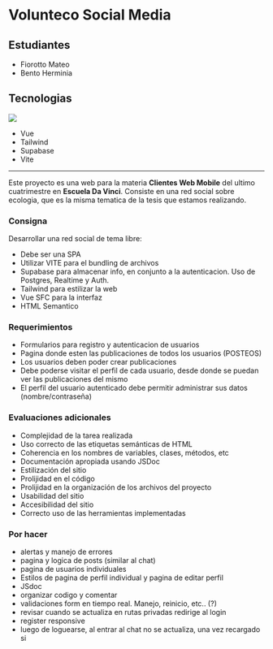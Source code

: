 # Volunteco Social Media

## Estudiantes
- Fiorotto Mateo
- Bento Herminia

## Tecnologias
<p class="technologies">
  <a href="https://skillicons.dev">
    <img src="https://skillicons.dev/icons?i=vue,tailwind,supabase,vite" />
  </a>
</p>

- Vue
- Tailwind
- Supabase
- Vite

---

Este proyecto es una web para la materia **Clientes Web Mobile** del ultimo cuatrimestre en **Escuela Da Vinci**.
Consiste en una red social sobre ecologia, que es la misma tematica de la tesis que estamos realizando.

### Consigna
Desarrollar una red social de tema libre:
- Debe ser una SPA
- Utilizar VITE para el bundling de archivos
- Supabase para almacenar info, en conjunto a la autenticacion. Uso de Postgres, Realtime y Auth.
- Tailwind para estilizar la web
- Vue SFC para la interfaz
- HTML Semantico

### Requerimientos
- Formularios para registro y autenticacion de usuarios
- Pagina donde esten las publicaciones de todos los usuarios (POSTEOS)
- Los usuarios deben poder crear publicaciones
- Debe poderse visitar el perfil de cada usuario, desde donde se puedan ver las publicaciones del mismo
- El perfil del usuario autenticado debe permitir administrar sus datos (nombre/contraseña)

### Evaluaciones adicionales
- Complejidad de la tarea realizada
- Uso correcto de las etiquetas semánticas de HTML
- Coherencia en los nombres de variables, clases, métodos, etc
- Documentación apropiada usando JSDoc
- Estilización del sitio
- Prolijidad en el código
- Prolijidad en la organización de los archivos del proyecto
- Usabilidad del sitio
- Accesibilidad del sitio
- Correcto uso de las herramientas implementadas

### Por hacer
- alertas y manejo de errores
- pagina y logica de posts (similar al chat)
- pagina de usuarios individuales
- Estilos de pagina de perfil individual y pagina de editar perfil
- JSdoc
- organizar codigo y comentar
- validaciones form en tiempo real. Manejo, reinicio, etc.. (?)
- revisar cuando se actualiza en rutas privadas redirige al login
- register responsive
- luego de loguearse, al entrar al chat no se actualiza, una vez recargado si

